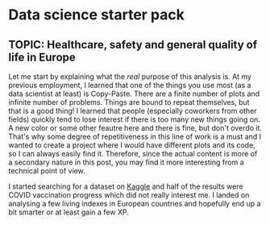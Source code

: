 # Data science starter pack
## TOPIC: Healthcare, safety and general quality of life in Europe

Let me start by explaining what the _real_ purpose of this analysis is. At my previous employment, I learned that one of the things you use most (as a data scientist at least) is Copy-Paste. There are a finite number of plots and infinite number of problems. Things are bound to repeat themselves, but that is a good thing! I learned that people (especially coworkers from other fields) quickly tend to lose interest if there is too many new things going on. A new color or some other feautre here and there is fine, but don't overdo it. That's why some degree of repetitiveness in this line of work is a must and I wanted to create a project where I would have different plots and its code, so I can always easily find it. Therefore, since the actual content is more of a secondary nature in this post, you may find it more interesting from a technical point of view. 

I started searching for a dataset on [Kaggle](https://www.kaggle.com/) and half of the results were COVID vaccination progress which did not really interest me. I landed on analysing a few living indexes in European countries and hopefully end up a bit smarter or at least gain a few XP. 
